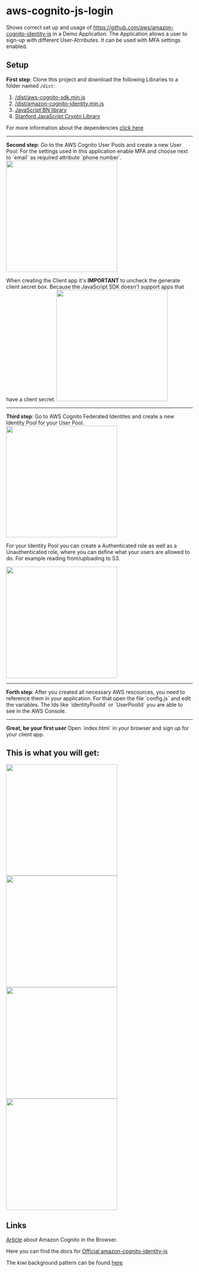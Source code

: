 # aws-cognito-js-login

Shows correct set up and usage of https://github.com/aws/amazon-cognito-identity-js in a Demo Application. The Application allows a user to sign-up with different User-Atrributes. It can be used with MFA settings enabled.

## Setup
<b>First step</b>:
Clone this project and download the following Libraries to a folder named `/dist`:

1. [/dist/aws-cognito-sdk.min.js](https://raw.githubusercontent.com/aws/amazon-cognito-identity-js/master/dist/aws-cognito-sdk.min.js) 
2. [/dist/amazon-cognito-identity.min.js](https://raw.githubusercontent.com/aws/amazon-cognito-identity-js/master/dist/amazon-cognito-identity.min.js)
3. [JavaScript BN library](http://www-cs-students.stanford.edu/~tjw/jsbn/)
4. [Stanford JavaScript Crypto Library](https://github.com/bitwiseshiftleft/sjcl)

For more information about the dependencies [click here](https://github.com/aws/amazon-cognito-identity-js/blob/master/README.md#setup)

<hr>
<b>Second step</b>:
Go to the AWS Cognito User Pools and create a new User Pool:
For the settings used in this application enable MFA and choose next to `email` as required attribute `phone number`.
<img width="300px" height="auto" src="https://cloud.githubusercontent.com/assets/3428184/17666091/d804eefe-62fe-11e6-9a22-da41b8995708.png">

When creating the Client app it's <b>IMPORTANT</b> to uncheck the generate client secret box. Because the JavaScript SDK doesn't support apps that have a client secret. <img width="300px" height="auto" src="https://cloud.githubusercontent.com/assets/3428184/17666089/d51743cc-62fe-11e6-8309-4e6dd87c4c94.png"/>

<hr>
<b>Third step</b>:
Go to AWS Cognito Federated Identites and create a new Identity Pool for your User Pool.
<img width="300px"  src="https://cloud.githubusercontent.com/assets/3428184/17666392/51d70482-6300-11e6-9f69-fc0c344b0307.png" />

For your Identity Pool you can create a Authenticated role as well as a Unauthenticated role, where you can define what your users are allowed to do. For example reading from/uploading to S3.

<img width="300px" src="https://cloud.githubusercontent.com/assets/3428184/17666545/e0ae2992-6300-11e6-9368-46fc01b83389.png"/>

<hr>
<b>Forth step</b>:
After you created all necessary AWS rescources, you need to reference them in your application. For that open the file `config.js` and edit the variables. The Ids like `identityPoolId` or `UserPoolId` you are able to see in the AWS Console.

<hr>
<b>Great, be your first user</b>
Open `index.html` in your browser and sign up for your client app.

## This is what you will get:

<img  width="300px"  src="https://cloud.githubusercontent.com/assets/3428184/17666912/d1e62ad4-6302-11e6-9302-edd6af20d201.png"/>
<img  width="300px"  src="https://cloud.githubusercontent.com/assets/3428184/17667007/408bb8b4-6303-11e6-8e4f-a0682fadb17d.png"/>
<img width="300px"  src="https://cloud.githubusercontent.com/assets/3428184/17667050/70445bec-6303-11e6-874a-9d8018be3048.png"/>
<img width="300px"  src="https://cloud.githubusercontent.com/assets/3428184/17667014/4703b214-6303-11e6-9143-b8a5ae62327b.png"/>

## Links

[Article](https://mobile.awsblog.com/post/TxBVEDL5Z8JKAC/Use-Amazon-Cognito-in-your-website-for-simple-AWS-authentication) 
about Amazon Cognito in the Browser. 

Here you can find the docs for [Official amazon-cognito-identity-js](https://github.com/aws/amazon-cognito-identity-js)

The kiwi background pattern can be found [here](http://thepatternlibrary.com/#kiwis)
